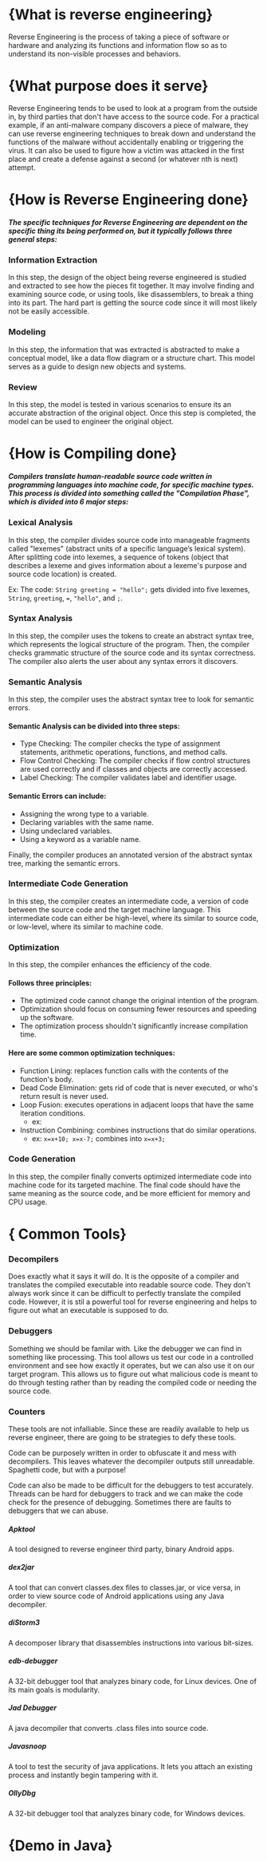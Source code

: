 # {What is reverse engineering}

Reverse Engineering is the process of taking a piece of software or hardware and analyzing its functions and information flow so as to understand its non-visible processes and behaviors.

# {What purpose does it serve}

Reverse Engineering tends to be used to look at a program from the outside in, by third parties that don't have access to the source code. For a practical example, if an anti-malware company discovers a piece of malware, they can use reverse engineering techniques to break down and understand the functions of the malware without accidentally enabling or triggering the virus. It can also be used to figure how a victim was attacked in the first place and create a defense against a second (or whatever nth is next) attempt.

# {How is Reverse Engineering done}

##### The specific techniques for Reverse Engineering are dependent on the specific thing its being performed on, but it typically follows three general steps:

### Information Extraction

In this step, the design of the object being reverse engineered is studied and extracted to see how the pieces fit together. It may involve finding and examining source code, or using tools, like disassemblers, to break a thing into its part. The hard part is getting the source code since it will most likely not be easily accessible.

### Modeling

In this step, the information that was extracted is abstracted to make a conceptual model, like a data flow diagram or a structure chart. This model serves as a guide to design new objects and systems.

### Review

In this step, the model is tested in various scenarios to ensure its an accurate abstraction of the original object. Once this step is completed, the model can be used to engineer the original object.

# {How is Compiling done}

##### Compilers translate human-readable source code written in programming languages into machine code, for specific machine types. This process is divided into something called the "Compilation Phase", which is divided into 6 major steps:

### Lexical Analysis

In this step, the compiler divides source code into manageable fragments called "lexemes" (abstract units of a specific language’s lexical system). After splitting code into lexemes, a sequence of tokens (object that describes a lexeme and gives information about a lexeme's purpose and source code location) is created.

Ex: The code: `String greeting = "hello";` gets divided into five lexemes, `String`, `greeting`, `=`, `"hello"`, and `;`.

### Syntax Analysis

In this step, the compiler uses the tokens to create an abstract syntax tree, which represents the logical structure of the program. Then, the compiler checks grammatic structure of the source code and its syntax correctness. The compiler also alerts the user about any syntax errors it discovers.

### Semantic Analysis

In this step, the compiler uses the abstract syntax tree to look for semantic errors.

#### Semantic Analysis can be divided into three steps:
  - Type Checking: The compiler checks the type of assignment statements, arithmetic operations, functions, and method calls.
  - Flow Control Checking: The compiler checks if flow control structures are used correctly and if classes and objects are correctly accessed.
  - Label Checking: The compiler validates label and identifier usage.

#### Semantic Errors can include:
  - Assigning the wrong type to a variable.
  - Declaring variables with the same name.
  - Using undeclared variables.
  - Using a keyword as a variable name.

Finally, the compiler produces an annotated version of the abstract syntax tree, marking the semantic errors.

### Intermediate Code Generation

In this step, the compiler creates an intermediate code, a version of code between the source code and the target machine language. This intermediate code can either be high-level, where its similar to source code, or low-level, where its similar to machine code.

### Optimization

In this step, the compiler enhances the efficiency of the code.

#### Follows three principles:
  - The optimized code cannot change the original intention of the program.
  - Optimization should focus on consuming fewer resources and speeding up the software.
  - The optimization process shouldn't significantly increase compilation time.

#### Here are some common optimization techniques:
  - Function Lining: replaces function calls with the contents of the function's body.
  - Dead Code Elimination: gets rid of code that is never executed, or who's return result is never used.
  - Loop Fusion: executes operations in adjacent loops that have the same iteration conditions.
    - ex:
  - Instruction Combining: combines instructions that do similar operations.
    - ex: `x=x+10; x=x-7;` combines into `x=x+3;`

### Code Generation

In this step, the compiler finally converts optimized intermediate code into machine code for its targeted machine. The final code should have the same meaning as the source code, and be more efficient for memory and CPU usage.

# { Common Tools}

### Decompilers

Does exactly what it says it will do. It is the opposite of a compiler and translates the compiled executable into readable source code. They don't always work since it can be difficult to perfectly translate the compiled code. However, it is stil a powerful tool for reverse engineering and helps to figure out what an executable is supposed to do.

### Debuggers

Something we should be familar with. Like the debugger we can find in something like processing. This tool allows us test our code in a controlled environment and see how exactly it operates, but we can also use it on our target program. This allows us to figure out what malicious code is meant to do through testing rather than by reading the compiled code or needing the source code.

### Counters

These tools are not infalliable. Since these are readily available to help us reverse engineer, there are going to be strategies to defy these tools. 

Code can be purposely written in order to obfuscate it and mess with decompilers. This leaves whatever the decompiler outputs still unreadable. Spaghetti code, but with a purpose!

Code can also be made to be difficult for the debuggers to test accurately. Threads can be hard for debuggers to track and we can make the code check for the presence of debugging. Sometimes there are faults to debuggers that we can abuse.

##### Apktool

A tool designed to reverse engineer third party, binary Android apps.

##### dex2jar

A tool that can convert classes.dex files to classes.jar, or vice versa, in order to view source code of Android applications using any Java decompiler.

##### diStorm3

A decomposer library that disassembles instructions into various bit-sizes.

##### edb-debugger

A 32-bit debugger tool that analyzes binary code, for Linux devices. One of its main goals is modularity.

##### Jad Debugger

A java decompiler that converts .class files into source code.

##### Javasnoop

A tool to test the security of java applications. It lets you attach an existing process and instantly begin tampering with it.

##### OllyDbg

A 32-bit debugger tool that analyzes binary code, for Windows devices.

# {Demo in Java}
